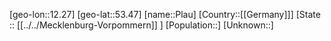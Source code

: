 ﻿---
location: [53.47,12.27]
mapzoom: [7,12] 
mapmarker: city 
type: City
tags:
- geo/City


SpocWebEntityId: 33404
isDeleted: false
confidential: public

---
[geo-lon::12.27]
[geo-lat::53.47]
[name::Plau]
[Country::[[Germany]]]
[State :: [[../../Mecklenburg-Vorpommern]] ]
[Population::]
[Unknown::]

